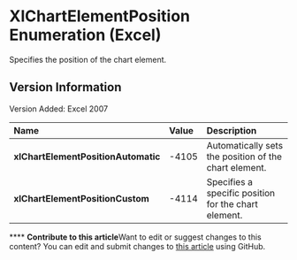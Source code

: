 
# XlChartElementPosition Enumeration (Excel)

Specifies the position of the chart element.


## Version Information

Version Added: Excel 2007 



|**Name**|**Value**|**Description**|
|:-----|:-----|:-----|
| **xlChartElementPositionAutomatic**|-4105|Automatically sets the position of the chart element.|
| **xlChartElementPositionCustom**|-4114|Specifies a specific position for the chart element.|

****   **Contribute to this article**Want to edit or suggest changes to this content? You can edit and submit changes to  [this article](https://github.com/jhershey00/VBA_Excel_Test/OpenXMLCon/articles/37de7a13-ac72-42e8-7eca-a845b84ff4a0.md) using GitHub.

